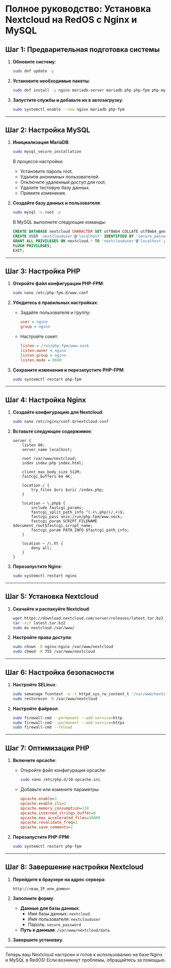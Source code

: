 # Полное руководство: Установка Nextcloud на RedOS с Nginx и MySQL

## Шаг 1: Предварительная подготовка системы

1. **Обновите систему**:
    ```bash
    sudo dnf update -y
    ```

2. **Установите необходимые пакеты**:
    ```bash
    sudo dnf install -y nginx mariadb-server mariadb php php-fpm php-mysqlnd php-xml php-gd php-mbstring php-intl php-curl php-zip wget policycoreutils-python-utils
    ```

3. **Запустите службы и добавьте их в автозагрузку**:
    ```bash
    sudo systemctl enable --now nginx mariadb php-fpm
    ```

---

## Шаг 2: Настройка MySQL

1. **Инициализация MariaDB**:
    ```bash
    sudo mysql_secure_installation
    ```
    В процессе настройки:
    - Установите пароль root.
    - Удалите анонимных пользователей.
    - Отключите удаленный доступ для root.
    - Удалите тестовую базу данных.
    - Примите изменения.

2. **Создайте базу данных и пользователя**:
    ```bash
    sudo mysql -u root -p
    ```

    В MySQL выполните следующие команды:
    ```sql
    CREATE DATABASE nextcloud CHARACTER SET utf8mb4 COLLATE utf8mb4_general_ci;
    CREATE USER 'nextclouduser'@'localhost' IDENTIFIED BY 'secure_password';
    GRANT ALL PRIVILEGES ON nextcloud.* TO 'nextclouduser'@'localhost';
    FLUSH PRIVILEGES;
    EXIT;
    ```

---

## Шаг 3: Настройка PHP

1. **Откройте файл конфигурации PHP-FPM**:
    ```bash
    sudo nano /etc/php-fpm.d/www.conf
    ```

2. **Убедитесь в правильных настройках**:
    - Задайте пользователя и группу:
        ```ini
        user = nginx
        group = nginx
        ```
    - Настройте сокет:
        ```ini
        listen = /run/php-fpm/www.sock
        listen.owner = nginx
        listen.group = nginx
        listen.mode = 0660
        ```

3. **Сохраните изменения и перезапустите PHP-FPM**:
    ```bash
    sudo systemctl restart php-fpm
    ```

---

## Шаг 4: Настройка Nginx

1. **Создайте конфигурацию для Nextcloud**:
    ```bash
    sudo nano /etc/nginx/conf.d/nextcloud.conf
    ```

2. **Вставьте следующее содержимое**:
    ```nginx
    server {
        listen 80;
        server_name localhost;

        root /var/www/nextcloud;
        index index.php index.html;

        client_max_body_size 512M;
        fastcgi_buffers 64 4K;

        location / {
            try_files $uri $uri/ /index.php;
        }

        location ~ \.php$ {
            include fastcgi_params;
            fastcgi_split_path_info ^(.+\.php)(/.+)$;
            fastcgi_pass unix:/run/php-fpm/www.sock;
            fastcgi_param SCRIPT_FILENAME $document_root$fastcgi_script_name;
            fastcgi_param PATH_INFO $fastcgi_path_info;
        }

        location ~ /\.ht {
            deny all;
        }
    }
    ```

3. **Перезапустите Nginx**:
    ```bash
    sudo systemctl restart nginx
    ```

---

## Шаг 5: Установка Nextcloud

1. **Скачайте и распакуйте Nextcloud**:
    ```bash
    wget https://download.nextcloud.com/server/releases/latest.tar.bz2
    tar -xjf latest.tar.bz2
    sudo mv nextcloud /var/www/
    ```

2. **Настройте права доступа**:
    ```bash
    sudo chown -R nginx:nginx /var/www/nextcloud
    sudo chmod -R 755 /var/www/nextcloud
    ```

---

## Шаг 6: Настройка безопасности

1. **Настройте SELinux**:
    ```bash
    sudo semanage fcontext -a -t httpd_sys_rw_content_t '/var/www/nextcloud(/.*)?'
    sudo restorecon -R /var/www/nextcloud
    ```

2. **Настройте файрвол**:
    ```bash
    sudo firewall-cmd --permanent --add-service=http
    sudo firewall-cmd --permanent --add-service=https
    sudo firewall-cmd --reload
    ```

---

## Шаг 7: Оптимизация PHP

1. **Включите opcache**:
    - Откройте файл конфигурации opcache:
        ```bash
        sudo nano /etc/php.d/10-opcache.ini
        ```
    - Добавьте или измените параметры:
        ```ini
        opcache.enable=1
        opcache.enable_cli=1
        opcache.memory_consumption=128
        opcache.interned_strings_buffer=8
        opcache.max_accelerated_files=10000
        opcache.revalidate_freq=1
        opcache.save_comments=1
        ```

2. **Перезапустите PHP-FPM**:
    ```bash
    sudo systemctl restart php-fpm
    ```

---

## Шаг 8: Завершение настройки Nextcloud

1. **Перейдите в браузере на адрес сервера**:
    ```
    http://<ваш_IP_или_домен>
    ```

2. **Заполните форму**:
    - **Данные для базы данных**:
        - Имя базы данных: `nextcloud`
        - Имя пользователя: `nextclouduser`
        - Пароль: `secure_password`
    - **Путь к данным**: `/var/www/nextcloud/data`.

3. **Завершите установку**.

---

Теперь ваш Nextcloud настроен и готов к использованию на базе Nginx и MySQL в RedOS! Если возникнут проблемы, обращайтесь за помощью.
